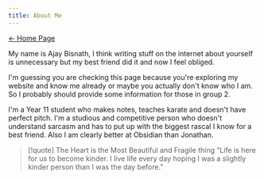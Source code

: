 ```yaml
---
title: About Me
---
```


[← Home Page](https://baju-s.toomwn.xyz)

My name is Ajay Bisnath, I think writing stuff on the internet about yourself is unnecessary but my best friend did it and now I feel obliged.

I'm guessing you are checking this page because you're exploring my website and know me already or maybe you actually don't know who I am. So I probably should provide some information for those in group 2.

I'm a Year 11 student who makes notes, teaches karate and doesn't have perfect pitch. I'm a studious and competitive person who doesn't understand sarcasm and has to put up with the biggest rascal I know for a best friend. Also I am clearly better at Obsidian than Jonathan.

>[!quote] The Heart is the Most Beautiful and Fragile thing
>"Life is here for us to become kinder. I live life every day hoping I was a slightly kinder person than I was the day before."